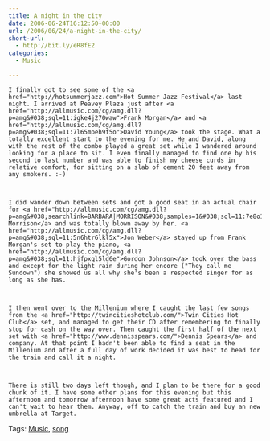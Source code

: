 ```yaml
---
title: A night in the city
date: 2006-06-24T16:12:50+00:00
url: /2006/06/24/a-night-in-the-city/
short-url:
  - http://bit.ly/eR8fE2
categories:
  - Music

---
```

<div class='microid-mailto+http:sha1:db20670b08143b466a3a01c1a3ce02890a0eda2f'>
  
    I finally got to see some of the <a href="http://hotsummerjazz.com">Hot Summer Jazz Festival</a> last night. I arrived at Peavey Plaza just after <a href="http://allmusic.com/cg/amg.dll?p=amg&#038;sql=11:igke4j270waw">Frank Morgan</a> and <a href="http://allmusic.com/cg/amg.dll?p=amg&#038;sql=11:7l65mpeh9f5o">David Young</a> took the stage. What a totally excellent start to the evening for me. He and David, along with the rest of the combo played a great set while I wandered around looking for a place to sit. I even finally managed to find one by his second to last number and was able to finish my cheese curds in relative comfort, for sitting on a slab of cement 20 feet away from any smokers. :-)
  
  
  
    I did wander down between sets and got a good seat in an actual chair for <a href="http://allmusic.com/cg/amg.dll?p=amg&#038;searchlink=BARBARA|MORRISON&#038;samples=1&#038;sql=11:7e8o1vf8zzca~T0">Barbara Morrison</a> and was totally blown away by her. <a href="http://allmusic.com/cg/amg.dll?p=amg&#038;sql=11:5n6htr6lkl5x">Jon Weber</a> stayed up from Frank Morgan's set to play the piano, <a href="http://allmusic.com/cg/amg.dll?p=amg&#038;sql=11:hjfpxql5ld6e">Gordon Johnson</a> took over the bass and except for the light rain during her encore ("They call me Sundown") she showed us all why she's been a respected singer for as long as she has.
  
  
  
    I then went over to the Millenium where I caught the last few songs from the <a href="http://twincitieshotclub.com/">Twin Cities Hot Club</a> set, and managed to get their CD after remembering to finally stop for cash on the way over. Then caught the first half of the next set with <a href="http://www.dennisspears.com/">Dennis Spears</a> and company. At that point I hadn't been able to find a seat in the Millenium and after a full day of work decided it was best to head for the train and call it a night.
  
  
  
    There is still two days left though, and I plan to be there for a good chunk of it. I have some other plans for this evening but this afternoon and tomorrow afternoon have some great acts featured and I can't wait to hear them. Anyway, off to catch the train and buy an new umbrella at Target.
  
</div>

<div class="st-post-tags">
  Tags: <a href="http://www.cavort.org/tag/music/" title="Music" rel="tag">Music</a>, <a href="http://www.cavort.org/tag/song/" title="song" rel="tag">song</a><br />
</div>